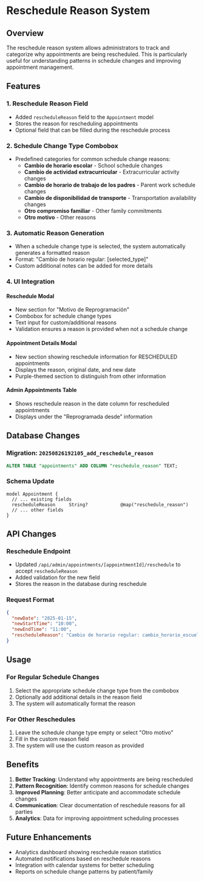 # Reschedule Reason System

## Overview

The reschedule reason system allows administrators to track and categorize why appointments are being rescheduled. This is particularly useful for understanding patterns in schedule changes and improving appointment management.

## Features

### 1. Reschedule Reason Field

- Added `rescheduleReason` field to the `Appointment` model
- Stores the reason for rescheduling appointments
- Optional field that can be filled during the reschedule process

### 2. Schedule Change Type Combobox

- Predefined categories for common schedule change reasons:
  - **Cambio de horario escolar** - School schedule changes
  - **Cambio de actividad extracurricular** - Extracurricular activity changes
  - **Cambio de horario de trabajo de los padres** - Parent work schedule changes
  - **Cambio de disponibilidad de transporte** - Transportation availability changes
  - **Otro compromiso familiar** - Other family commitments
  - **Otro motivo** - Other reasons

### 3. Automatic Reason Generation

- When a schedule change type is selected, the system automatically generates a formatted reason
- Format: "Cambio de horario regular: [selected_type]"
- Custom additional notes can be added for more details

### 4. UI Integration

#### Reschedule Modal

- New section for "Motivo de Reprogramación"
- Combobox for schedule change types
- Text input for custom/additional reasons
- Validation ensures a reason is provided when not a schedule change

#### Appointment Details Modal

- New section showing reschedule information for RESCHEDULED appointments
- Displays the reason, original date, and new date
- Purple-themed section to distinguish from other information

#### Admin Appointments Table

- Shows reschedule reason in the date column for rescheduled appointments
- Displays under the "Reprogramada desde" information

## Database Changes

### Migration: `20250826192105_add_reschedule_reason`

```sql
ALTER TABLE "appointments" ADD COLUMN "reschedule_reason" TEXT;
```

### Schema Update

```prisma
model Appointment {
  // ... existing fields
  rescheduleReason     String?            @map("reschedule_reason")
  // ... other fields
}
```

## API Changes

### Reschedule Endpoint

- Updated `/api/admin/appointments/[appointmentId]/reschedule` to accept `rescheduleReason`
- Added validation for the new field
- Stores the reason in the database during reschedule

### Request Format

```json
{
  "newDate": "2025-01-15",
  "newStartTime": "10:00",
  "newEndTime": "11:00",
  "rescheduleReason": "Cambio de horario regular: cambio_horario_escuela"
}
```

## Usage

### For Regular Schedule Changes

1. Select the appropriate schedule change type from the combobox
2. Optionally add additional details in the reason field
3. The system will automatically format the reason

### For Other Reschedules

1. Leave the schedule change type empty or select "Otro motivo"
2. Fill in the custom reason field
3. The system will use the custom reason as provided

## Benefits

1. **Better Tracking**: Understand why appointments are being rescheduled
2. **Pattern Recognition**: Identify common reasons for schedule changes
3. **Improved Planning**: Better anticipate and accommodate schedule changes
4. **Communication**: Clear documentation of reschedule reasons for all parties
5. **Analytics**: Data for improving appointment scheduling processes

## Future Enhancements

- Analytics dashboard showing reschedule reason statistics
- Automated notifications based on reschedule reasons
- Integration with calendar systems for better scheduling
- Reports on schedule change patterns by patient/family
